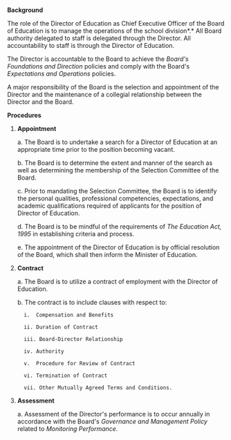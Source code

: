 **Background**

The role of the Director of Education as Chief Executive Officer of the
Board of Education is to manage the operations of the school division*.*
All Board authority delegated to staff is delegated through the
Director. All accountability to staff is through the Director of
Education.

The Director is accountable to the Board to achieve the *Board's
Foundations and Direction* policies and comply with the Board's
*Expectations and Operations* policies.

A major responsibility of the Board is the selection and appointment of
the Director and the maintenance of a collegial relationship between the
Director and the Board.

**Procedures**

1.  **Appointment**

    a.  The Board is to undertake a search for a Director of Education
        at an appropriate time prior to the position becoming vacant.

    b.  The Board is to determine the extent and manner of the search as
        well as determining the membership of the Selection Committee of
        the Board.

    c.  Prior to mandating the Selection Committee, the Board is to
        identify the personal qualities, professional competencies,
        expectations, and academic qualifications required of applicants
        for the position of Director of Education.

    d.  The Board is to be mindful of the requirements of *The Education
        Act, 1995* in establishing criteria and process.

    e.  The appointment of the Director of Education is by official
        resolution of the Board, which shall then inform the Minister of
        Education.

2.  **Contract**

    a.  The Board is to utilize a contract of employment with the
        Director of Education.

    b.  The contract is to include clauses with respect to:

          i.  Compensation and Benefits

          ii. Duration of Contract

          iii. Board-Director Relationship

          iv. Authority

          v.  Procedure for Review of Contract

          vi. Termination of Contract

          vii. Other Mutually Agreed Terms and Conditions.

3.  **Assessment**

    a.  Assessment of the Director's performance is to occur annually in
        accordance with the Board's *Governance and Management Policy*
        related to *Monitoring Performance.*
